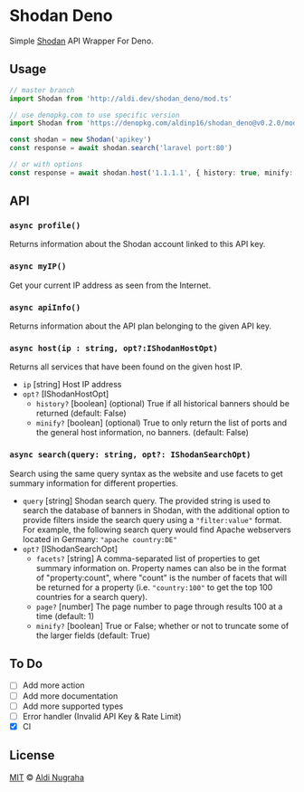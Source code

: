 # Shodan Deno
Simple [Shodan](https://developer.shodan.io/api) API Wrapper For Deno.
## Usage
```typescript
// master branch
import Shodan from 'http://aldi.dev/shodan_deno/mod.ts'

// use denopkg.com to use specific version
import Shodan from 'https://denopkg.com/aldinp16/shodan_deno@v0.2.0/mod.ts'

const shodan = new Shodan('apikey')
const response = await shodan.search('laravel port:80')

// or with options
const response = await shodan.host('1.1.1.1', { history: true, minify: true })
```
## API
### `async profile()`
Returns information about the Shodan account linked to this API key.
### `async myIP()`
Get your current IP address as seen from the Internet.
### `async apiInfo()`
Returns information about the API plan belonging to the given API key.
### `async host(ip : string, opt?:IShodanHostOpt)`
Returns all services that have been found on the given host IP.
- `ip` [string] Host IP address
- `opt?` [IShodanHostOpt]
  - `history?` [boolean] (optional) True if all historical banners should be returned (default: False)   
  - `minify?` [boolean] (optional) True to only return the list of ports and the general host information, no banners. (default: False) 
### `async search(query: string, opt?: IShodanSearchOpt)`
Search using the same query syntax as the website and use facets to get summary information for different properties.
- `query` [string] Shodan search query. The provided string is used to search the database of banners in Shodan, with the additional option to provide filters inside the search query using a `"filter:value"` format. For example, the following search query would find Apache webservers located in Germany: `"apache country:DE"`
- `opt?` [IShodanSearchOpt]
  - `facets?` [string] A comma-separated list of properties to get summary information on. Property names can also be in the format of "property:count", where "count" is the number of facets that will be returned for a property (i.e. `"country:100"` to get the top 100 countries for a search query).
  - `page?` [number] The page number to page through results 100 at a time (default: 1) 
  - `minify?` [boolean] True or False; whether or not to truncate some of the larger fields (default: True) 
## To Do
* [ ] Add more action
* [ ] Add more documentation
* [ ] Add more supported types
* [ ] Error handler (Invalid API Key & Rate Limit)
* [x] CI
## License
[MIT](https://git.io/JfRST) © [Aldi Nugraha](https://github.com/aldinp16)
